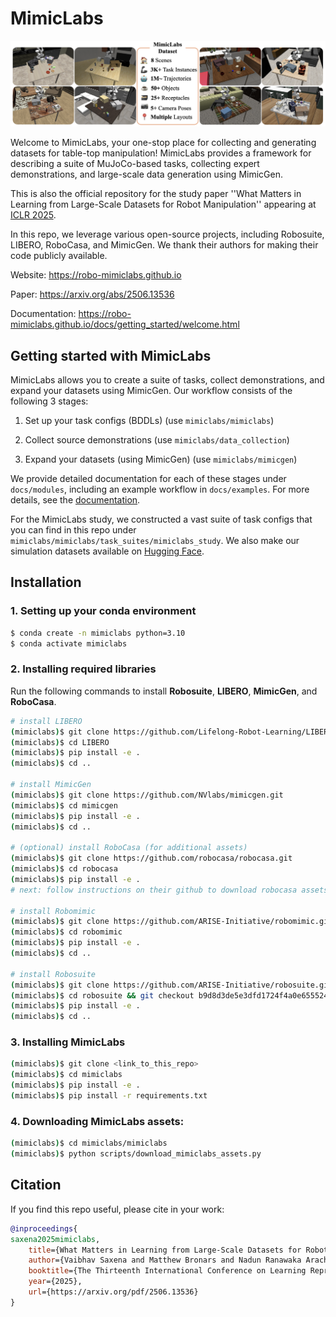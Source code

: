 # MimicLabs

<img src="./docs/images/mimiclabs-dataset.jpg">

Welcome to MimicLabs, your one-stop place for collecting and generating datasets for table-top manipulation! MimicLabs provides a framework for describing a suite of MuJoCo-based tasks, collecting expert demonstrations, and large-scale data generation using MimicGen.

This is also the official repository for the study paper ''What Matters in Learning from Large-Scale Datasets for Robot Manipulation'' appearing at [ICLR 2025](https://iclr.cc/).

In this repo, we leverage various open-source projects, including Robosuite, LIBERO, RoboCasa, and MimicGen. We thank their authors for making their code publicly available.

Website: https://robo-mimiclabs.github.io

Paper: https://arxiv.org/abs/2506.13536

Documentation: https://robo-mimiclabs.github.io/docs/getting_started/welcome.html

## Getting started with MimicLabs

MimicLabs allows you to create a suite of tasks, collect demonstrations, and expand your datasets using MimicGen. Our workflow consists of the following 3 stages:

1. Set up your task configs (BDDLs) (use `mimiclabs/mimiclabs`)

2. Collect source demonstrations (use `mimiclabs/data_collection`)

3. Expand your datasets (using MimicGen) (use `mimiclabs/mimicgen`)

We provide detailed documentation for each of these stages under `docs/modules`, including an example workflow in `docs/examples`. For more details, see the [documentation](https://robo-mimiclabs.github.io/docs/getting_started/welcome.html).

For the MimicLabs study, we constructed a vast suite of task configs that you can find in this repo under `mimiclabs/mimiclabs/task_suites/mimiclabs_study`. We also make our simulation datasets available on [Hugging Face](https://huggingface.co/datasets/vaibhavsaxena11/mimiclabs_datasets/tree/main).

## Installation

### 1. Setting up your conda environment
```bash
$ conda create -n mimiclabs python=3.10
$ conda activate mimiclabs
```

### 2. Installing required libraries
Run the following commands to install **Robosuite**, **LIBERO**, **MimicGen**, and **RoboCasa**.
```bash
# install LIBERO
(mimiclabs)$ git clone https://github.com/Lifelong-Robot-Learning/LIBERO.git
(mimiclabs)$ cd LIBERO
(mimiclabs)$ pip install -e .
(mimiclabs)$ cd ..

# install MimicGen
(mimiclabs)$ git clone https://github.com/NVlabs/mimicgen.git
(mimiclabs)$ cd mimicgen
(mimiclabs)$ pip install -e .
(mimiclabs)$ cd ..

# (optional) install RoboCasa (for additional assets)
(mimiclabs)$ git clone https://github.com/robocasa/robocasa.git
(mimiclabs)$ cd robocasa
(mimiclabs)$ pip install -e .
# next: follow instructions on their github to download robocasa assets

# install Robomimic
(mimiclabs)$ git clone https://github.com/ARISE-Initiative/robomimic.git
(mimiclabs)$ cd robomimic
(mimiclabs)$ pip install -e .
(mimiclabs)$ cd ..

# install Robosuite
(mimiclabs)$ git clone https://github.com/ARISE-Initiative/robosuite.git
(mimiclabs)$ cd robosuite && git checkout b9d8d3de5e3dfd1724f4a0e6555246c460407daa
(mimiclabs)$ pip install -e .
(mimiclabs)$ cd ..
```

### 3. Installing MimicLabs
```bash
(mimiclabs)$ git clone <link_to_this_repo>
(mimiclabs)$ cd mimiclabs
(mimiclabs)$ pip install -e .
(mimiclabs)$ pip install -r requirements.txt
```

### 4. Downloading MimicLabs assets:
```bash
(mimiclabs)$ cd mimiclabs/mimiclabs
(mimiclabs)$ python scripts/download_mimiclabs_assets.py
```

## Citation

If you find this repo useful, please cite in your work:
```bibtex
@inproceedings{
saxena2025mimiclabs,
    title={What Matters in Learning from Large-Scale Datasets for Robot Manipulation},
    author={Vaibhav Saxena and Matthew Bronars and Nadun Ranawaka Arachchige and Kuancheng Wang and Woo Chul Shin and Soroush Nasiriany and Ajay Mandlekar and Danfei Xu},
    booktitle={The Thirteenth International Conference on Learning Representations},
    year={2025},
    url={https://arxiv.org/pdf/2506.13536}
}
```
